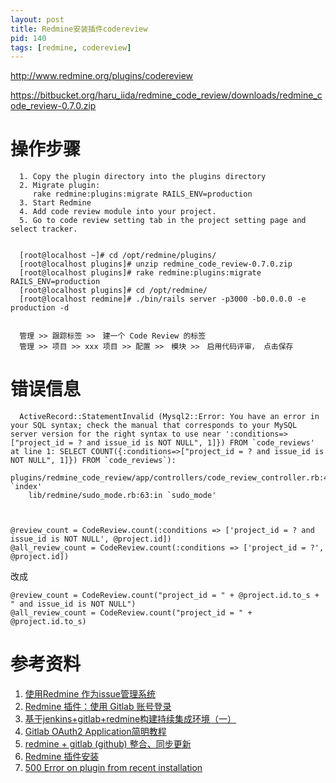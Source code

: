 ```yaml
---
layout: post
title: Redmine安装插件codereview
pid: 140
tags: [redmine, codereview]
---
```



http://www.redmine.org/plugins/codereview

https://bitbucket.org/haru_iida/redmine_code_review/downloads/redmine_code_review-0.7.0.zip


# 操作步骤
      1. Copy the plugin directory into the plugins directory
      2. Migrate plugin:
         rake redmine:plugins:migrate RAILS_ENV=production
      3. Start Redmine
      4. Add code review module into your project.
      5. Go to code review setting tab in the project setting page and select tracker.


      [root@localhost ~]# cd /opt/redmine/plugins/
      [root@localhost plugins]# unzip redmine_code_review-0.7.0.zip 
      [root@localhost plugins]# rake redmine:plugins:migrate RAILS_ENV=production
      [root@localhost plugins]# cd /opt/redmine/
      [root@localhost redmine]# ./bin/rails server -p3000 -b0.0.0.0 -e production -d


      管理 >> 跟踪标签 >>　建一个 Code Review 的标签
      管理 >> 项目 >> xxx 项目 >> 配置 >>　模块 >>　启用代码评审， 点击保存



# 错误信息

      ActiveRecord::StatementInvalid (Mysql2::Error: You have an error in your SQL syntax; check the manual that corresponds to your MySQL server version for the right syntax to use near ':conditions=>["project_id = ? and issue_id is NOT NULL", 1]}) FROM `code_reviews' at line 1: SELECT COUNT({:conditions=>["project_id = ? and issue_id is NOT NULL", 1]}) FROM `code_reviews`):
        plugins/redmine_code_review/app/controllers/code_review_controller.rb:40:in `index'
        lib/redmine/sudo_mode.rb:63:in `sudo_mode'

  
  
    @review_count = CodeReview.count(:conditions => ['project_id = ? and issue_id is NOT NULL', @project.id])
    @all_review_count = CodeReview.count(:conditions => ['project_id = ?', @project.id])


改成

    @review_count = CodeReview.count("project_id = " + @project.id.to_s + " and issue_id is NOT NULL")
    @all_review_count = CodeReview.count("project_id = " + @project.id.to_s)




# 参考资料

1. [使用Redmine 作为issue管理系统](http://blog.csdn.net/csfreebird/article/details/12947039)
2. [Redmine 插件：使用 Gitlab 账号登录](https://www.testwo.com/blog/7728)
3. [基于jenkins+gitlab+redmine构建持续集成环境（一）](http://www.simlinux.com/archives/542.html)
4. [Gitlab OAuth2 Application简明教程](https://afoo.me/posts/2015-12-17-create-a-gitlab-oauth2-application.html)
5. [redmine + gitlab (github) 整合、同步更新](http://tech-tacolin.blogspot.com/2013/06/redmine-gitlab-github.html)
6. [Redmine 插件安装](https://my.oschina.net/farces/blog/296514)
7. [500 Error on plugin from recent installation](https://bitbucket.org/haru_iida/redmine_code_review/issues?status=new&status=open)
